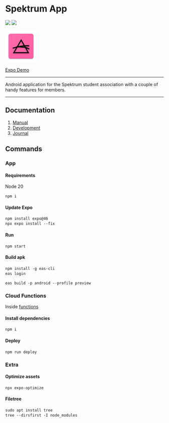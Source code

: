 
# Spektrum App

[![](https://img.shields.io/badge/Version-2.3.2-blue)](https://github.com/spektrumrf/app/releases)
[![](https://img.shields.io/badge/License-MIT-yellow.svg)](https://opensource.org/licenses/MIT)

[<img src="https://github.com/spektrumrf/assets/raw/master/images/playstore/ic-launcher.png" width="100">](https://play.google.com/store/apps/details?id=fi.spektrum.app)

[Expo Demo](https://expo.io/@deinal/app)

----

Android application for the Spektrum student association with a couple of handy features for members.

----

## Documentation

1. [Manual](documentation.md#Manual)
2. [Development](documentation.md#Development)
3. [Journal](documentation.md#Journal)

## Commands

### App

#### Requirements

Node 20

```
npm i
```

#### Update Expo

```
npm install expo@46
npx expo install --fix
```

#### Run

```
npm start
```

#### Build apk
```
npm install -g eas-cli
eas login
```

```
eas build -p android --profile preview
```

### Cloud Functions

Inside [functions](/functions)

#### Install dependencies

```
npm i
```

#### Deploy

```
npm run deploy
```

### Extra

#### Optimize assets

```
npx expo-optimize
```

#### Filetree

```
sudo apt install tree
tree --dirsfirst -I node_modules
```